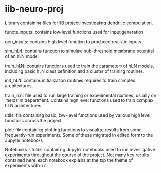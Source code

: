 # iib-neuro-proj
Library containing files for IIB project investigating dendritic computation.

functs_inputs: contains low-level functions used for input generation

gen_inputs: contains high level function to produced realistic inputs

sim_hLN: contains function to simulate sub-threshold membrane potential of an hLN model

train_hLN: contains functions used to train the parameters of hLN models, including basic hLN class definition and a cluster
           of training routines.
           
init_hLN: contains initialization routines required to train complex architectures.
           
train_run: file used to run large training or experimental routines, usually on `fields' in department. Contains high level
           functions used to train complex hLN architectures
           
utils: file containing basic, low-level functions used by various high level functions across the project

plot: file containing plotting functions to visualize results from some frequently-run experiments. Some of these migrated
      in edited form to the Jupyter notebooks


Notebooks - folder containing Jupyter notebooks used to run investigative experiments throughout the course of the project.
            Not many key results contained here, each notebook explains at the top the theme of experiments within it
